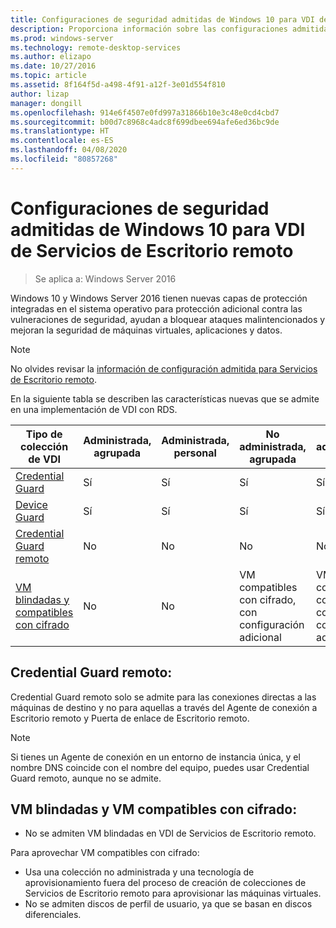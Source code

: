 ```yaml
---
title: Configuraciones de seguridad admitidas de Windows 10 para VDI de Servicios de Escritorio remoto
description: Proporciona información sobre las configuraciones admitidas para VDI de Windows 10 con RDS en Windows Server 2016.
ms.prod: windows-server
ms.technology: remote-desktop-services
ms.author: elizapo
ms.date: 10/27/2016
ms.topic: article
ms.assetid: 8f164f5d-a498-4f91-a12f-3e01d554f810
author: lizap
manager: dongill
ms.openlocfilehash: 914e6f4507e0fd997a31866b10e3c48e0cd4cbd7
ms.sourcegitcommit: b00d7c8968c4adc8f699dbee694afe6ed36bc9de
ms.translationtype: HT
ms.contentlocale: es-ES
ms.lasthandoff: 04/08/2020
ms.locfileid: "80857268"
---
```

# <a name="supported-windows-10-security-configurations-for-remote-desktop-services-vdi"></a>Configuraciones de seguridad admitidas de Windows 10 para VDI de Servicios de Escritorio remoto

> Se aplica a: Windows Server 2016

Windows 10 y Windows Server 2016 tienen nuevas capas de protección integradas en el sistema operativo para protección adicional contra las vulneraciones de seguridad, ayudan a bloquear ataques malintencionados y mejoran la seguridad de máquinas virtuales, aplicaciones y datos.

> [!NOTE]
> No olvides revisar la [información de configuración admitida para Servicios de Escritorio remoto](rds-supported-config.md).

En la siguiente tabla se describen las características nuevas que se admite en una implementación de VDI con RDS.

|  Tipo de colección de VDI               |  Administrada, agrupada |  Administrada, personal |  No administrada, agrupada                                     |  No administrada, personal                                    |
|-------------------------------------|------------------|--------------------|--------------------------------------------------------|--------------------------------------------------------|
| [Credential Guard](https://technet.microsoft.com/itpro/windows/keep-secure/credential-guard)                    | Sí              | Sí                | Sí                                                    | Sí                                                    |
| [Device Guard](https://technet.microsoft.com/itpro/windows/keep-secure/device-guard-deployment-guide)                        | Sí              | Sí                | Sí                                                    | Sí                                                    |
| [Credential Guard remoto](https://technet.microsoft.com/itpro/windows/keep-secure/remote-credential-guard)             | No               | No                 | No                                                     | No                                                     |
| [VM blindadas y compatibles con cifrado](../../security/guarded-fabric-shielded-vm/guarded-fabric-and-shielded-vms.md) | No               | No                 | VM compatibles con cifrado, con configuración adicional | VM compatibles con cifrado, con configuración adicional |

## <a name="remote-credential-guard"></a>Credential Guard remoto:

Credential Guard remoto solo se admite para las conexiones directas a las máquinas de destino y no para aquellas a través del Agente de conexión a Escritorio remoto y Puerta de enlace de Escritorio remoto.
> [!NOTE]
> Si tienes un Agente de conexión en un entorno de instancia única, y el nombre DNS coincide con el nombre del equipo, puedes usar Credential Guard remoto, aunque no se admite.

## <a name="shielded-vms-and-encryption-supported-vms"></a>VM blindadas y VM compatibles con cifrado: 

- No se admiten VM blindadas en VDI de Servicios de Escritorio remoto. 

Para aprovechar VM compatibles con cifrado:
- Usa una colección no administrada y una tecnología de aprovisionamiento fuera del proceso de creación de colecciones de Servicios de Escritorio remoto para aprovisionar las máquinas virtuales. 
- No se admiten discos de perfil de usuario, ya que se basan en discos diferenciales. 

